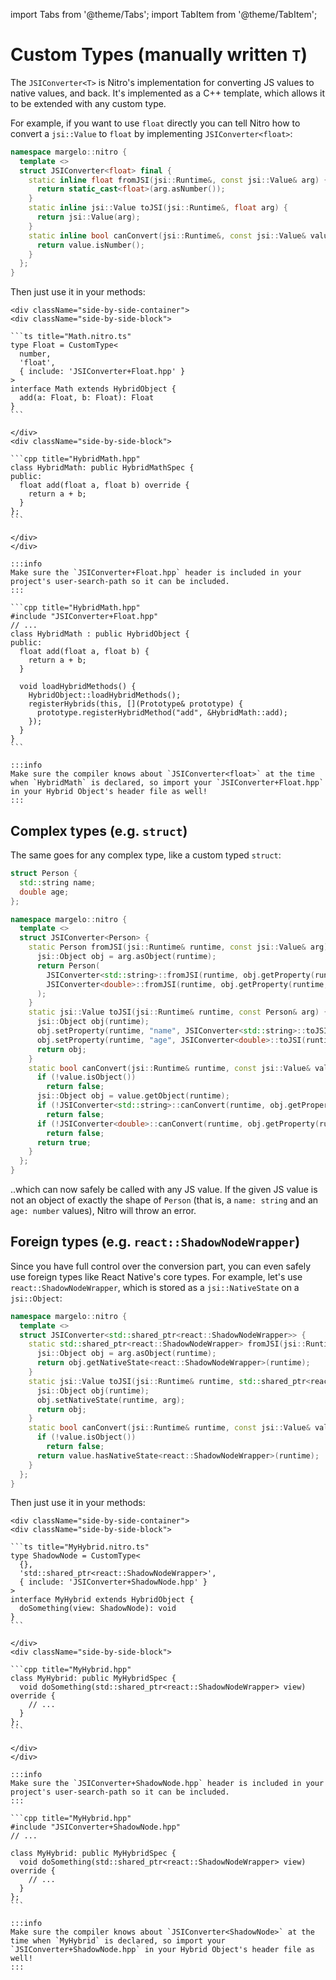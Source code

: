 ---
---

import Tabs from '@theme/Tabs';
import TabItem from '@theme/TabItem';

# Custom Types (manually written `T`)

The `JSIConverter<T>` is Nitro's implementation for converting JS values to native values, and back.
It's implemented as a C++ template, which allows it to be extended with any custom type.

For example, if you want to use `float` directly you can tell Nitro how to convert a `jsi::Value` to `float` by implementing `JSIConverter<float>`:

```cpp title="JSIConverter+Float.hpp"
namespace margelo::nitro {
  template <>
  struct JSIConverter<float> final {
    static inline float fromJSI(jsi::Runtime&, const jsi::Value& arg) {
      return static_cast<float>(arg.asNumber());
    }
    static inline jsi::Value toJSI(jsi::Runtime&, float arg) {
      return jsi::Value(arg);
    }
    static inline bool canConvert(jsi::Runtime&, const jsi::Value& value) {
      return value.isNumber();
    }
  };
}
```

Then just use it in your methods:

<Tabs groupId="nitrogen-or-not">
  <TabItem value="nitrogen" label="With Nitrogen ✨" default>

    <div className="side-by-side-container">
    <div className="side-by-side-block">

    ```ts title="Math.nitro.ts"
    type Float = CustomType<
      number,
      'float',
      { include: 'JSIConverter+Float.hpp' }
    >
    interface Math extends HybridObject {
      add(a: Float, b: Float): Float
    }
    ```

    </div>
    <div className="side-by-side-block">

    ```cpp title="HybridMath.hpp"
    class HybridMath: public HybridMathSpec {
    public:
      float add(float a, float b) override {
        return a + b;
      }
    };
    ```

    </div>
    </div>

    :::info
    Make sure the `JSIConverter+Float.hpp` header is included in your project's user-search-path so it can be included.
    :::

  </TabItem>
  <TabItem value="manually" label="Manually">

    ```cpp title="HybridMath.hpp"
    #include "JSIConverter+Float.hpp"
    // ...
    class HybridMath : public HybridObject {
    public:
      float add(float a, float b) {
        return a + b;
      }

      void loadHybridMethods() {
        HybridObject::loadHybridMethods();
        registerHybrids(this, [](Prototype& prototype) {
          prototype.registerHybridMethod("add", &HybridMath::add);
        });
      }
    }
    ```

    :::info
    Make sure the compiler knows about `JSIConverter<float>` at the time when `HybridMath` is declared, so import your `JSIConverter+Float.hpp` in your Hybrid Object's header file as well!
    :::

  </TabItem>
</Tabs>

## Complex types (e.g. `struct`)

The same goes for any complex type, like a custom typed `struct`:

```cpp title="JSIConverter+Person.hpp"
struct Person {
  std::string name;
  double age;
};

namespace margelo::nitro {
  template <>
  struct JSIConverter<Person> {
    static Person fromJSI(jsi::Runtime& runtime, const jsi::Value& arg) {
      jsi::Object obj = arg.asObject(runtime);
      return Person(
        JSIConverter<std::string>::fromJSI(runtime, obj.getProperty(runtime, "name")),
        JSIConverter<double>::fromJSI(runtime, obj.getProperty(runtime, "age"))
      );
    }
    static jsi::Value toJSI(jsi::Runtime& runtime, const Person& arg) {
      jsi::Object obj(runtime);
      obj.setProperty(runtime, "name", JSIConverter<std::string>::toJSI(runtime, arg.name));
      obj.setProperty(runtime, "age", JSIConverter<double>::toJSI(runtime, arg.age));
      return obj;
    }
    static bool canConvert(jsi::Runtime& runtime, const jsi::Value& value) {
      if (!value.isObject())
        return false;
      jsi::Object obj = value.getObject(runtime);
      if (!JSIConverter<std::string>::canConvert(runtime, obj.getProperty(runtime, "name")))
        return false;
      if (!JSIConverter<double>::canConvert(runtime, obj.getProperty(runtime, "age")))
        return false;
      return true;
    }
  };
}
```

..which can now safely be called with any JS value.
If the given JS value is not an object of exactly the shape of `Person` (that is, a `name: string` and an `age: number` values), Nitro will throw an error.

## Foreign types (e.g. `react::ShadowNodeWrapper`)

Since you have full control over the conversion part, you can even safely use foreign types like React Native's core types. For example, let's use `react::ShadowNodeWrapper`, which is stored as a `jsi::NativeState` on a `jsi::Object`:

```cpp title="JSIConverter+ShadowNode.hpp"
namespace margelo::nitro {
  template <>
  struct JSIConverter<std::shared_ptr<react::ShadowNodeWrapper>> {
    static std::shared_ptr<react::ShadowNodeWrapper> fromJSI(jsi::Runtime& runtime, const jsi::Value& arg) {
      jsi::Object obj = arg.asObject(runtime);
      return obj.getNativeState<react::ShadowNodeWrapper>(runtime);
    }
    static jsi::Value toJSI(jsi::Runtime& runtime, std::shared_ptr<react::ShadowNodeWrapper> arg) {
      jsi::Object obj(runtime);
      obj.setNativeState(runtime, arg);
      return obj;
    }
    static bool canConvert(jsi::Runtime& runtime, const jsi::Value& value) {
      if (!value.isObject())
        return false;
      return value.hasNativeState<react::ShadowNodeWrapper>(runtime);
    }
  };
}
```

Then just use it in your methods:

<Tabs groupId="nitrogen-or-not">
  <TabItem value="nitrogen" label="With Nitrogen ✨" default>

    <div className="side-by-side-container">
    <div className="side-by-side-block">

    ```ts title="MyHybrid.nitro.ts"
    type ShadowNode = CustomType<
      {},
      'std::shared_ptr<react::ShadowNodeWrapper>',
      { include: 'JSIConverter+ShadowNode.hpp' }
    >
    interface MyHybrid extends HybridObject {
      doSomething(view: ShadowNode): void
    }
    ```

    </div>
    <div className="side-by-side-block">

    ```cpp title="MyHybrid.hpp"
    class MyHybrid: public MyHybridSpec {
      void doSomething(std::shared_ptr<react::ShadowNodeWrapper> view) override {
        // ...
      }
    };
    ```

    </div>
    </div>

    :::info
    Make sure the `JSIConverter+ShadowNode.hpp` header is included in your project's user-search-path so it can be included.
    :::

  </TabItem>
  <TabItem value="manually" label="Manually">

    ```cpp title="MyHybrid.hpp"
    #include "JSIConverter+ShadowNode.hpp"
    // ...

    class MyHybrid: public MyHybridSpec {
      void doSomething(std::shared_ptr<react::ShadowNodeWrapper> view) override {
        // ...
      }
    };
    ```

    :::info
    Make sure the compiler knows about `JSIConverter<ShadowNode>` at the time when `MyHybrid` is declared, so import your `JSIConverter+ShadowNode.hpp` in your Hybrid Object's header file as well!
    :::

  </TabItem>
</Tabs>
